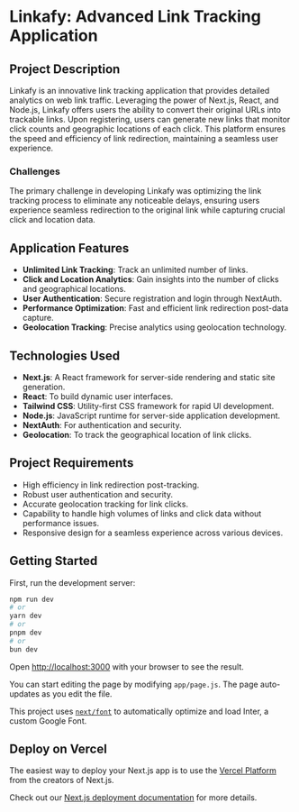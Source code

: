 # Linkafy: Advanced Link Tracking Application

## Project Description
Linkafy is an innovative link tracking application that provides detailed analytics on web link traffic. Leveraging the power of Next.js, React, and Node.js, Linkafy offers users the ability to convert their original URLs into trackable links. Upon registering, users can generate new links that monitor click counts and geographic locations of each click. This platform ensures the speed and efficiency of link redirection, maintaining a seamless user experience.

### Challenges
The primary challenge in developing Linkafy was optimizing the link tracking process to eliminate any noticeable delays, ensuring users experience seamless redirection to the original link while capturing crucial click and location data.

## Application Features
- **Unlimited Link Tracking**: Track an unlimited number of links.
- **Click and Location Analytics**: Gain insights into the number of clicks and geographical locations.
- **User Authentication**: Secure registration and login through NextAuth.
- **Performance Optimization**: Fast and efficient link redirection post-data capture.
- **Geolocation Tracking**: Precise analytics using geolocation technology.

## Technologies Used
- **Next.js**: A React framework for server-side rendering and static site generation.
- **React**: To build dynamic user interfaces.
- **Tailwind CSS**: Utility-first CSS framework for rapid UI development.
- **Node.js**: JavaScript runtime for server-side application development.
- **NextAuth**: For authentication and security.
- **Geolocation**: To track the geographical location of link clicks.

## Project Requirements
- High efficiency in link redirection post-tracking.
- Robust user authentication and security.
- Accurate geolocation tracking for link clicks.
- Capability to handle high volumes of links and click data without performance issues.
- Responsive design for a seamless experience across various devices.

## Getting Started

First, run the development server:

```bash
npm run dev
# or
yarn dev
# or
pnpm dev
# or
bun dev
```

Open [http://localhost:3000](http://localhost:3000) with your browser to see the result.

You can start editing the page by modifying `app/page.js`. The page auto-updates as you edit the file.

This project uses [`next/font`](https://nextjs.org/docs/basic-features/font-optimization) to automatically optimize and load Inter, a custom Google Font.

## Deploy on Vercel

The easiest way to deploy your Next.js app is to use the [Vercel Platform](https://vercel.com/new?utm_medium=default-template&filter=next.js&utm_source=create-next-app&utm_campaign=create-next-app-readme) from the creators of Next.js.

Check out our [Next.js deployment documentation](https://nextjs.org/docs/deployment) for more details.
